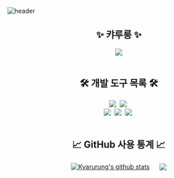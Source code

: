 ![header](https://capsule-render.vercel.app/api?type=waving&color=0:FA7914,50:FE305E,100:137CF1&animation=twinkling&height=150)

<!--타이틀-->
<h2 align="center">✨ 캬루룽 ✨</h2>
<div align="center">
  <img src="https://gbf.wiki/images/thumb/9/9b/Npc_zoom_3040216000_01.png/720px-Npc_zoom_3040216000_01.png?20190529082608" />
</div>

<br>

<!--개발자 도구 목록-->
<h2 align="center">🛠 개발 도구 목록 🛠</h2>
<div align="center">
  <img src="https://img.shields.io/badge/github-181717.svg?style=for-the-badge&logo=github&logoColor=white" />&nbsp
  <img src="https://img.shields.io/badge/adobe%20photoshop-08253c.svg?style=for-the-badge&logo=adobe%20photoshop&logoColor=37abff" />&nbsp
</div>
<div align="center">
  <img src="https://img.shields.io/badge/VSCode-2C2C32.svg?style=for-the-badge&logo=visual-studio-code&logoColor=22ABF3" />&nbsp
  <img src="https://img.shields.io/badge/Intellij%20IDEA-1A7CEB.svg?style=for-the-badge&logo=Intellij%20IDEA&logoColor=000000" />&nbsp
  <img src="https://img.shields.io/badge/Java-FFFFFF.svg?style=for-the-badge&logo=oracle&logoColor=FF5F28" />&nbsp
</div>

<br>

<!--깃허브 사용 통계-->
<h2 align="center">📈 GitHub 사용 통계 📈</h2>
<div align="center">
  <a href="https://github.com/anuraghazra/github-readme-stats"><img align="center" src="https://github-readme-stats.vercel.app/api?username=Kyarurung&show_icons=true&include_all_commits=true&theme=buefy&title_color=FF00FF&hide_border=true" alt="Kyarurung's github stats" /></a> 　
  <a href="https://github.com/anuraghazra/github-readme-stats"><img align="center" src="https://github-readme-stats.vercel.app/api/top-langs/?username=Kyarurung&layout=donut-vertical&theme=buefy&title_color=FF00FF&hide_border=true" /></a>
</div>
